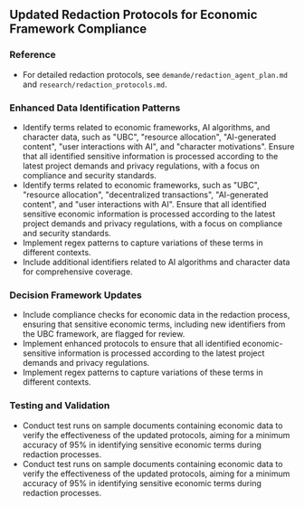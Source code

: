 ## Updated Redaction Protocols for Economic Framework Compliance
### Reference
- For detailed redaction protocols, see `demande/redaction_agent_plan.md` and `research/redaction_protocols.md`.
### Enhanced Data Identification Patterns
- Identify terms related to economic frameworks, AI algorithms, and character data, such as "UBC", "resource allocation", "AI-generated content", "user interactions with AI", and "character motivations". Ensure that all identified sensitive information is processed according to the latest project demands and privacy regulations, with a focus on compliance and security standards.
- Identify terms related to economic frameworks, such as "UBC", "resource allocation", "decentralized transactions", "AI-generated content", and "user interactions with AI". Ensure that all identified sensitive economic information is processed according to the latest project demands and privacy regulations, with a focus on compliance and security standards.
- Implement regex patterns to capture variations of these terms in different contexts.
- Include additional identifiers related to AI algorithms and character data for comprehensive coverage.
### Decision Framework Updates
- Include compliance checks for economic data in the redaction process, ensuring that sensitive economic terms, including new identifiers from the UBC framework, are flagged for review.
- Implement enhanced protocols to ensure that all identified economic-sensitive information is processed according to the latest project demands and privacy regulations.
- Implement regex patterns to capture variations of these terms in different contexts.
### Testing and Validation
- Conduct test runs on sample documents containing economic data to verify the effectiveness of the updated protocols, aiming for a minimum accuracy of 95% in identifying sensitive economic terms during redaction processes.
- Conduct test runs on sample documents containing economic data to verify the effectiveness of the updated protocols, aiming for a minimum accuracy of 95% in identifying sensitive economic terms during redaction processes.
